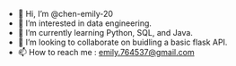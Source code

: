 - 👋 Hi, I’m @chen-emily-20
- 👀 I’m interested in data engineering.
- 🌱 I’m currently learning Python, SQL, and Java.
- 💞️ I’m looking to collaborate on buidling a basic flask API.
- 📫 How to reach me : emily.764537@gmail.com

<!---
chen-emily-20/chen-emily-20 is a ✨ special ✨ repository because its `README.md` (this file) appears on your GitHub profile.
You can click the Preview link to take a look at your changes.
--->
